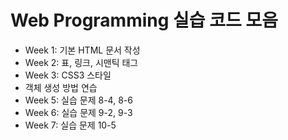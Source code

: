 <!DOCTYPE html>
<html lang="ko">
<head>
    <meta charset="UTF-8">
    <meta name="viewport" content="width=device-width, initial-scale=1.0">
    <title>Web Programming 실습 코드 모음</title>
</head>
<body>
    <h1>Web Programming 실습 코드 모음</h1>
    <ul>
        <li>Week 1: 기본 HTML 문서 작성</li>
        <li>Week 2: 표, 링크, 시맨틱 태그</li>
        <li>Week 3: CSS3 스타일</li>
        <li>객체 생성 방법 연습</li>
        <li>Week 5: 실습 문제 8-4, 8-6</li>
        <li>Week 6: 실습 문제 9-2, 9-3</li>
        <li>Week 7: 실습 문제 10-5</li>
    </ul>
</body>
</html>
